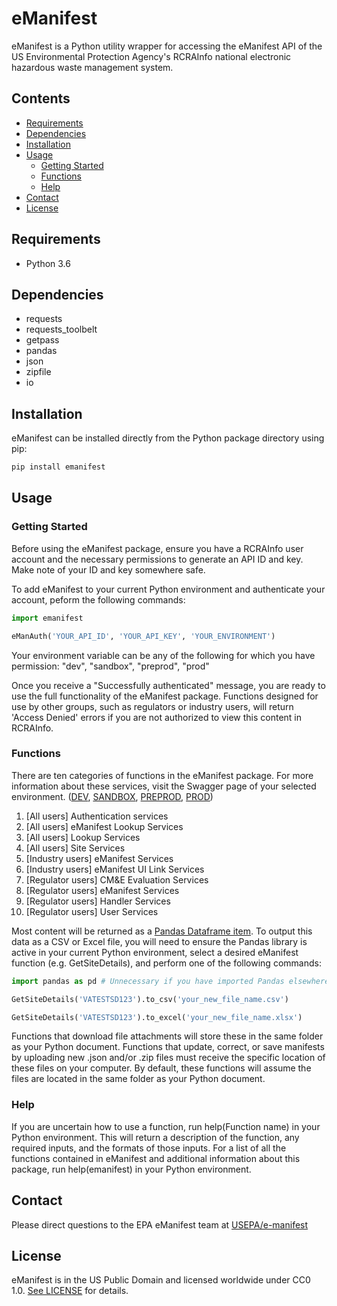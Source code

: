 # eManifest

eManifest is a Python utility wrapper for accessing the eManifest API of the US Environmental Protection Agency's RCRAInfo national electronic hazardous waste management system.

## Contents
- [Requirements](#requirements)
- [Dependencies](#dependencies)
- [Installation](#installation)
- [Usage](#usage)
  - [Getting Started](#getting-started)
  - [Functions](#functions)
  - [Help](#help)
- [Contact](#contact)
- [License](#license)

## Requirements

- Python 3.6

## Dependencies

- requests
- requests_toolbelt
- getpass
- pandas
- json
- zipfile
- io

## Installation

eManifest can be installed directly from the Python package directory using pip:

```bash
pip install emanifest
```

## Usage

### Getting Started

Before using the eManifest package, ensure you have a RCRAInfo user account and the necessary permissions to generate an API ID and key. Make note of your ID and key somewhere safe.

To add eManifest to your current Python environment and authenticate your account, peform the following commands:

```python
import emanifest

eManAuth('YOUR_API_ID', 'YOUR_API_KEY', 'YOUR_ENVIRONMENT')
```

Your environment variable can be any of the following for which you have permission: "dev", "sandbox", "preprod", "prod"

Once you receive a "Successfully authenticated" message, you are ready to use the full functionality of the eManifest package. Functions designed for use by other groups, such as regulators or industry users, will return 'Access Denied' errors if you are not authorized to view this content in RCRAInfo.

### Functions

There are ten categories of functions in the eManifest package. For more information about these services, visit the Swagger page of your selected environment. ([DEV](https://rcrainfodev.com/rcrainfo/rest), [SANDBOX](https://sandbox.rcrainfodev.net/rcrainfo/rest/), [PREPROD](https://rcrainfopreprod.epa.gov/rcrainfo/rest/), [PROD](https://rcrainfo.epa.gov/rcrainfoprod/rest/))

1. [All users] Authentication services
2. [All users] eManifest Lookup Services
3. [All users] Lookup Services
4. [All users] Site Services
5. [Industry users] eManifest Services
6. [Industry users] eManifest UI Link Services
7. [Regulator users] CM&E Evaluation Services
8. [Regulator users] eManifest Services
9. [Regulator users] Handler Services
10. [Regulator users] User Services

Most content will be returned as a [Pandas Dataframe item](https://pandas.pydata.org/docs/reference/api/pandas.DataFrame.html). To output this data as a CSV or Excel file, you will need to ensure the Pandas library is active in your current Python environment, select a desired eManifest function (e.g. GetSiteDetails), and perform one of the following commands:

```python
import pandas as pd # Unnecessary if you have imported Pandas elsewhere

GetSiteDetails('VATESTSD123').to_csv('your_new_file_name.csv')

GetSiteDetails('VATESTSD123').to_excel('your_new_file_name.xlsx')

```

Functions that download file attachments will store these in the same folder as your Python document. Functions that update, correct, or save manifests by uploading new .json and/or .zip files must receive the specific location of these files on your computer. By default, these functions will assume the files are located in the same folder as your Python document.

### Help

If you are uncertain how to use a function, run help(Function name) in your Python environment. This will return a description of the function, any required inputs, and the formats of those inputs. For a list of all the functions contained in eManifest and additional information about this package, run help(emanifest) in your Python environment.

## Contact

Please direct questions to the EPA eManifest team at [USEPA/e-manifest](https://github.com/USEPA/e-manifest)

## License

eManifest is in the US Public Domain and licensed worldwide under CC0 1.0. [See LICENSE](https://github.com/USEPA/e-manifest/emanifest-py/blob/master/LICENSE) for details.